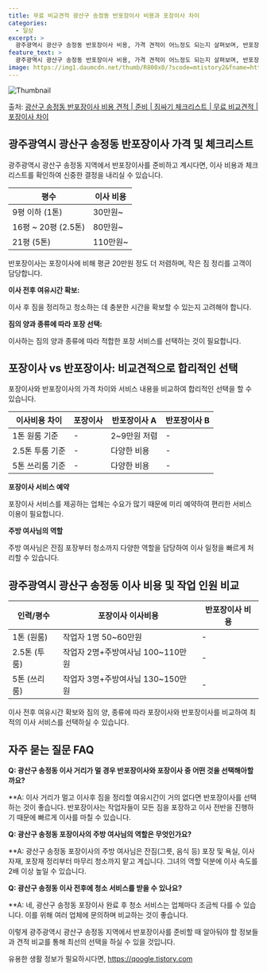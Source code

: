 ```yaml
---
title: 무료 비교견적 광산구 송정동 반포장이사 비용과 포장이사 차이
categories:
  - 일상
excerpt: >
  광주광역시 광산구 송정동 반포장이사 비용, 가격 견적이 어느정도 되는지 살펴보며, 반포장이사를 준비함에 있어 짐싸기 준비 체크리스트가 무엇인지 보겠습니다. 마지막으로 포장이사와 차이점을 통해 무료 비교견적으로 어떤 것이 더 합리적인 선택인지 공유 드립니다.광산구 송정동 포장이사 견적 샘플 보기 👈 클릭광산구 송정동 포장이사 가격 살펴보기 👈 클릭광산구 송정동 반포장이사 평균 이사 비용평수광산구 송정동 평균 이사 비용원룸 이사9평 이하 (1톤)30만원~투룸/쓰리룸 이사16평 ~ 20평 (2.5톤)80만원~쓰리룸 이사21평 (5톤) ~110만원~우리집 무료 이사견적 받기 👈 클릭포장 vs 반포장: 큰 차이점포장이사는 짐 정리부터 이사까지 모두 업체가 담당하는 반면, 반포장이사는 고객이 작은 짐 정리를 ..
feature_text: >
  광주광역시 광산구 송정동 반포장이사 비용, 가격 견적이 어느정도 되는지 살펴보며, 반포장이사를 준비함에 있어 짐싸기 준비 체크리스트가 무엇인지 보겠습니다. 마지막으로 포장이사와 차이점을 통해 무료 비교견적으로 어떤 것이 더 합리적인 선택인지 공유 드립니다.광산구 송정동 포장이사 견적 샘플 보기 👈 클릭광산구 송정동 포장이사 가격 살펴보기 👈 클릭광산구 송정동 반포장이사 평균 이사 비용평수광산구 송정동 평균 이사 비용원룸 이사9평 이하 (1톤)30만원~투룸/쓰리룸 이사16평 ~ 20평 (2.5톤)80만원~쓰리룸 이사21평 (5톤) ~110만원~우리집 무료 이사견적 받기 👈 클릭포장 vs 반포장: 큰 차이점포장이사는 짐 정리부터 이사까지 모두 업체가 담당하는 반면, 반포장이사는 고객이 작은 짐 정리를 ..
image: https://img1.daumcdn.net/thumb/R800x0/?scode=mtistory2&fname=https%3A%2F%2Fblog.kakaocdn.net%2Fdn%2FroaGg%2FbtsHbtApT8o%2FH8z4XdANrfxS0BwLH4IMcK%2Fimg.webp
---
```


![Thumbnail](https://img1.daumcdn.net/thumb/R800x0/?scode=mtistory2&fname=https%3A%2F%2Fblog.kakaocdn.net%2Fdn%2FroaGg%2FbtsHbtApT8o%2FH8z4XdANrfxS0BwLH4IMcK%2Fimg.webp)

<p>출처: <a href="https://qoogle.tistory.com/9505" rel="dofollow">광산구 송정동 반포장이사 비용 견적 | 준비 | 짐싸기 체크리스트 | 무료 비교견적 | 포장이사 차이</a> </p>

## 광주광역시 광산구 송정동 반포장이사 가격 및 체크리스트

광주광역시 광산구 송정동 지역에서 반포장이사를 준비하고 계시다면, 이사 비용과 체크리스트를 확인하여 신중한 결정을 내리실 수 있습니다.

**평수** | **이사 비용**  
---|---  
9평 이하 (1톤) | 30만원~  
16평 ~ 20평 (2.5톤) | 80만원~  
21평 (5톤) | 110만원~  
  
반포장이사는 포장이사에 비해 평균 20만원 정도 더 저렴하며, 작은 짐 정리를 고객이 담당합니다.

**이사 전후 여유시간 확보:**

이사 후 짐을 정리하고 청소하는 데 충분한 시간을 확보할 수 있는지 고려해야 합니다.

**짐의 양과 종류에 따라 포장 선택:**

이사하는 짐의 양과 종류에 따라 적합한 포장 서비스를 선택하는 것이 필요합니다.

## 포장이사 vs 반포장이사: 비교견적으로 합리적인 선택

포장이사와 반포장이사의 가격 차이와 서비스 내용을 비교하여 합리적인 선택을 할 수 있습니다.

**이사비용 차이** | **포장이사** | **반포장이사 A** | **반포장이사 B**  
---|---|---|---  
1톤 원룸 기준 | - | 2~9만원 저렴 | -  
2.5톤 투룸 기준 | - | 다양한 비용 | -  
5톤 쓰리룸 기준 | - | 다양한 비용 | -  
**포장이사 서비스 예약**

포장이사 서비스를 제공하는 업체는 수요가 많기 때문에 미리 예약하여 편리한 서비스 이용이 필요합니다.

**주방 여사님의 역할**

주방 여사님은 잔짐 포장부터 청소까지 다양한 역할을 담당하여 이사 일정을 빠르게 처리할 수 있습니다.

## 광주광역시 광산구 송정동 이사 비용 및 작업 인원 비교

**인력/평수** | **포장이사 이사비용** | **반포장이사 비용**  
---|---|---  
1톤 (원룸) | 작업자 1명 50~60만원 | -  
2.5톤 (투룸) | 작업자 2명+주방여사님 100~110만원 | -  
5톤 (쓰리룸) | 작업자 3명+주방여사님 130~150만원 | -  
  
이사 전후 여유시간 확보와 짐의 양, 종류에 따라 포장이사와 반포장이사를 비교하여 최적의 이사 서비스를 선택하실 수 있습니다.

## 자주 묻는 질문 FAQ

**Q: 광산구 송정동 이사 거리가 멀 경우 반포장이사와 포장이사 중 어떤 것을 선택해아할까요?**

**A: 이사 거리가 멀고 이사후 짐을 정리할 여유시간이 거의 없다면 반포장이사를 선택하는 것이 좋습니다. 반포장이사는 작업자들이 모든 짐을
포장하고 이사 전반을 진행하기 때문에 빠르게 이사를 마칠 수 있습니다.

**Q: 광산구 송정동 포장이사의 주방 여사님의 역할은 무엇인가요?**

**A: 광산구 송정동 포장이사의 주방 여사님은 잔짐(그릇, 음식 등) 포장 및 욕실, 이사 자재, 포장재 정리부터 마무리 청소까지 맡고
계십니다. 그녀의 역할 덕분에 이사 속도를 2배 이상 높일 수 있습니다.

**Q: 광산구 송정동 이사 전후에 청소 서비스를 받을 수 있나요?**

**A: 네, 광산구 송정동 포장이사 완료 후 청소 서비스는 업체마다 조금씩 다를 수 있습니다. 이를 위해 여러 업체에 문의하며 비교하는
것이 좋습니다.

이렇게 광주광역시 광산구 송정동 지역에서 반포장이사를 준비할 때 알아둬야 할 정보들과 견적 비교를 통해 최선의 선택을 하실 수 있을
것입니다.

 

유용한 생활 정보가 필요하시다면, <a href="https://qoogle.tistory.com" rel="dofollow">https://qoogle.tistory.com</a>



